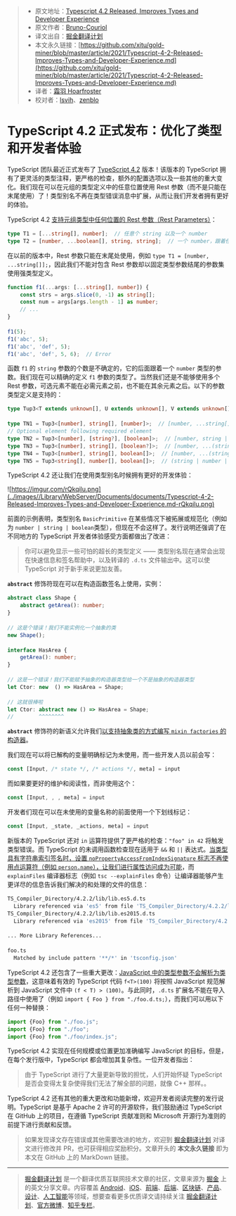 > * 原文地址：[Typescript 4.2 Released, Improves Types and Developer Experience](https://www.infoq.com/news/2021/02/typescript-4-2-released/)
> * 原文作者：[Bruno-Couriol](https://www.infoq.com/profile/Bruno-Couriol/)
> * 译文出自：[掘金翻译计划](https://github.com/xitu/gold-miner)
> * 本文永久链接：[https://github.com/xitu/gold-miner/blob/master/article/2021/Typescript-4-2-Released-Improves-Types-and-Developer-Experience.md](https://github.com/xitu/gold-miner/blob/master/article/2021/Typescript-4-2-Released-Improves-Types-and-Developer-Experience.md)
> * 译者：[霜羽 Hoarfroster](https://github.com/PassionPenguin)
> * 校对者：[lsvih](https://github.com/lsvih)、[zenblo](https://github.com/zenblo)

# TypeScript 4.2 正式发布：优化了类型和开发者体验

TypeScript 团队最近正式发布了 [TypeScript 4.2](https://devblogs.microsoft.com/typescript/announcing-typescript-4-2/) 版本！该版本的 TypeScript 拥有了更灵活的类型注释，更严格的检查，额外的配置选项以及一些其他的重大变化。我们现在可以在元组的类型定义中的任意位置使用 Rest 参数（而不是只能在末尾使用）了！类型别名不再在类型错误消息中扩展，从而让我们开发者拥有更好的体验。

TypeScript 4.2 [支持元组类型中任何位置的 Rest 参数（Rest Parameters）](https://github.com/microsoft/TypeScript/pull/41544)：

```ts
type T1 = [...string[], number];  // 任意个 string 以及一个 number
type T2 = [number, ...boolean[], string, string];  // 一个 number，跟着任意个 boolean，跟着两个 string
```

在以前的版本中，Rest 参数只能在末尾处使用，例如 `type T1 = [number, ...string[]];`，因此我们不能对包含 Rest 参数却以固定类型参数结尾的参数集使用强类型定义。

```ts
function f1(...args: [...string[], number]) {
    const strs = args.slice(0, -1) as string[];
    const num = args[args.length - 1] as number;
    // ...
}

f1(5);
f1('abc', 5);
f1('abc', 'def', 5);
f1('abc', 'def', 5, 6);  // Error
```

函数 `f1` 的 `string` 参数的个数是不确定的，它的后面跟着一个 `number` 类型的参数。我们现在可以精确的定义 `f1` 参数的类型了。当然我们还是不能够使用多个 Rest 参数，可选元素不能在必需元素之前，也不能在其余元素之后。以下的参数类型定义是支持的：

```ts
type Tup3<T extends unknown[], U extends unknown[], V extends unknown[]> = [...T, ...U, ...V];

type TN1 = Tup3<[number], string[], [number]>;  // [number, ...string[], number]
// Optional element following required element
type TN2 = Tup3<[number], [string?], [boolean]>;  // [number, string | undefined, boolean]
type TN3 = Tup3<[number], string[], [boolean?]>;  // [number, ...(string | boolean | undefined)[]]
type TN4 = Tup3<[number], string[], boolean[]>;  // [number, ...(string | boolean)[]]
type TN5 = Tup3<string[], number[], boolean[]>;  // (string | number | boolean)[] 
```

TypeScript 4.2 还让我们在使用类型别名时候拥有更好的开发体验：

![https://imgur.com/rQkqilu.png](../images//Library/WebServer/Documents/documents/Typescript-4-2-Released-Improves-Types-and-Developer-Experience.md-rQkqilu.png)

前面的示例表明，类型别名 `BasicPrimitive` 在某些情况下被拓展或规范化（例如为 `number | string | boolean`类型），但现在不会这样了。发行说明还强调了在不同地方的 TypeScript 开发者体验感受方面都做出了改进：

> 你可以避免显示一些可怕的超长的类型定义 —— 类型别名现在通常会出现在快速信息和签名帮助中，以及转译的 `.d.ts` 文件输出中。这可以使 TypeScript 对于新手来说更加友善。

**`abstract`** 修饰符现在可以在构造函数签名上使用，实例：

```ts
abstract class Shape {
    abstract getArea(): number;
}

// 这是个错误！我们不能实例化一个抽象的类 
new Shape();

interface HasArea {
    getArea(): number;
}

// 这是一个错误！我们不能赋予抽象的构造器类型给一个不是抽象的构造器类型
let Ctor: new  () => HasArea = Shape;

// 这就很棒啦
let Ctor: abstract new () => HasArea = Shape;
//        ^^^^^^^^
```

**`abstract`** 修饰符的新语义允许我们[以支持抽象类的方式编写 `mixin factories` 的构造器](https://github.com/microsoft/TypeScript/pull/36392)。

我们现在可以将已解构的变量明确标记为未使用，而一些开发人员以前会写：

```ts
const [Input, /* state */, /* actions */, meta] = input 
```

而如果要更好的维护和阅读性，而非使用这个：

```ts
const [Input, , , meta] = input 
```

开发者们现在可以在未使用的变量名称的前面使用一个下划线标记：

```ts
const [Input, _state, _actions, meta] = input
```

新版本的 TypeScript 还对 `in` 运算符提供了更严格的检查：`"foo" in 42` 将触发类型错误。而 TypeScript 的未调用函数检查现在适用于 `&&` 和 `||` 表达式。[当类型具有字符串索引签名时，设置 `noPropertyAccessFromIndexSignature` 标志不再使用点运算符（例如 `person.name`），让我们进行属性访问成为可能](https://devblogs.microsoft.com/typescript/announcing-typescript-4-2/#no-property-access-index-signature)，而 `explainFiles` 编译器标志（例如 `tsc --explainFiles` 命令）让编译器能够产生更详尽的信息告诉我们解决的和处理的文件的信息：

```sh
TS_Compiler_Directory/4.2.2/lib/lib.es5.d.ts
  Library referenced via 'es5' from file 'TS_Compiler_Directory/4.2.2/lib/lib.es2015.d.ts'
TS_Compiler_Directory/4.2.2/lib/lib.es2015.d.ts
  Library referenced via 'es2015' from file 'TS_Compiler_Directory/4.2.2/lib/lib.es2016.d.ts'

... More Library References...

foo.ts
  Matched by include pattern '**/*' in 'tsconfig.json'
```

TypeScript 4.2 还包含了一些重大更改：[JavaScript 中的类型参数不会解析为类型参数](https://devblogs.microsoft.com/typescript/announcing-typescript-4-2/#type-arguments-in-javascript-are-not-parsed-as-type-arguments)，这意味着有效的 TypeScript 代码 `f<T>(100)` 将按照 JavaScript 规范解析到 JavaScript 文件中 `(f < T) > (100)`。与此同时，`.d.ts` 扩展名不能在导入路径中使用了（例如 `import { Foo } from "./foo.d.ts;`），而我们可以用以下任何一种替换：

```ts
import {Foo} from "./foo.js";
import {Foo} from "./foo";
import {Foo} from "./foo/index.js";
```

TypeScript 4.2 实现在任何规模或位置更加准确编写 JavaScript 的目标，但是，在每个发行版中，TypeScript 都会增加其复杂性。一位开发者指出：

>  由于 TypeScript 进行了大量更新导致的担忧，人们开始怀疑 TypeScript 是否会变得太复杂使得我们无法了解全部的问题，就像 C++ 那样。。

TypeScript 4.2 还有其他的重大更改和功能新增，欢迎开发者阅读完整的发行说明。TypeScript 是基于 Apache 2 许可的开源软件，我们鼓励通过 TypeScript 在 GitHub 上的项目，在遵循 TypeScript 贡献准则和 Microsoft 开源行为准则的前提下进行贡献和反馈。

> 如果发现译文存在错误或其他需要改进的地方，欢迎到 [掘金翻译计划](https://github.com/xitu/gold-miner) 对译文进行修改并 PR，也可获得相应奖励积分。文章开头的 **本文永久链接** 即为本文在 GitHub 上的 MarkDown 链接。

---

> [掘金翻译计划](https://github.com/xitu/gold-miner) 是一个翻译优质互联网技术文章的社区，文章来源为 [掘金](https://juejin.im) 上的英文分享文章。内容覆盖 [Android](https://github.com/xitu/gold-miner#android)、[iOS](https://github.com/xitu/gold-miner#ios)、[前端](https://github.com/xitu/gold-miner#前端)、[后端](https://github.com/xitu/gold-miner#后端)、[区块链](https://github.com/xitu/gold-miner#区块链)、[产品](https://github.com/xitu/gold-miner#产品)、[设计](https://github.com/xitu/gold-miner#设计)、[人工智能](https://github.com/xitu/gold-miner#人工智能)等领域，想要查看更多优质译文请持续关注 [掘金翻译计划](https://github.com/xitu/gold-miner)、[官方微博](http://weibo.com/juejinfanyi)、[知乎专栏](https://zhuanlan.zhihu.com/juejinfanyi)。
